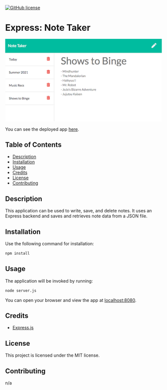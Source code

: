 [![GitHub license](https://img.shields.io/badge/license-MIT-blue.svg)](https://github.com/maphaiyarath/note-taker)
# Express: Note Taker

![Note Taker App](./og-note-taker.png)

You can see the deployed app [here](https://maphaiyarath-note-taker.herokuapp.com/).

## Table of Contents
* [Description](#description)
* [Installation](#installation)
* [Usage](#usage)
* [Credits](#credits)
* [License](#license)
* [Contributing](#contributing)

## Description
This application can be used to write, save, and delete notes. It uses an Express backend and saves and retrieves note data from a JSON file.

## Installation
Use the following command for installation:
```bash
npm install
```

## Usage
The application will be invoked by running:
```bash
node server.js
```
You can open your browser and view the app at [localhost:8080](localhost:8080).

## Credits
* [Express.js](http://expressjs.com/)

## License
This project is licensed under the MIT license.

## Contributing
n/a
